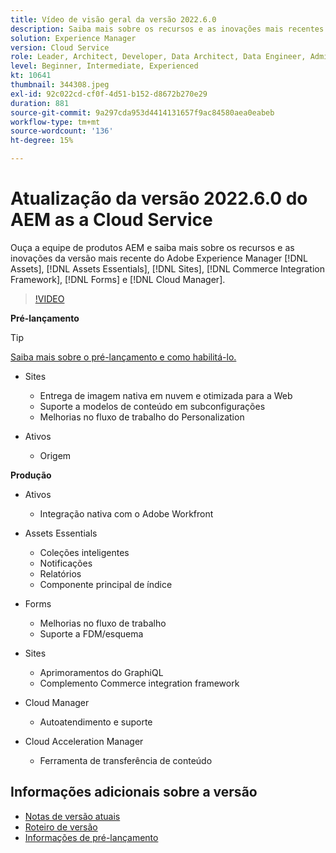 ```yaml
---
title: Vídeo de visão geral da versão 2022.6.0
description: Saiba mais sobre os recursos e as inovações mais recentes da versão 2022-6-0 para o Adobe Experience Manager [!DNL Assets Essentials], [!DNL Sites], [!DNL Screens], [!DNL Forms] e [!DNL Cloud Foundation].
solution: Experience Manager
version: Cloud Service
role: Leader, Architect, Developer, Data Architect, Data Engineer, Admin, User
level: Beginner, Intermediate, Experienced
kt: 10641
thumbnail: 344308.jpeg
exl-id: 92c022cd-cf0f-4d51-b152-d8672b270e29
duration: 881
source-git-commit: 9a297cda953d4414131657f9ac84580aea0eabeb
workflow-type: tm+mt
source-wordcount: '136'
ht-degree: 15%

---
```


# Atualização da versão 2022.6.0 do AEM as a Cloud Service

Ouça a equipe de produtos AEM e saiba mais sobre os recursos e as inovações da versão mais recente do Adobe Experience Manager [!DNL Assets], [!DNL Assets Essentials], [!DNL Sites], [!DNL Commerce Integration Framework], [!DNL Forms] e [!DNL Cloud Manager].

>[!VIDEO](https://video.tv.adobe.com/v/344308/?quality=12&learn=on)

**Pré-lançamento**

>[!TIP]
>
>[Saiba mais sobre o pré-lançamento e como habilitá-lo.](https://experienceleague.adobe.com/docs/experience-manager-cloud-service/content/release-notes/prerelease.html)

* Sites
   * Entrega de imagem nativa em nuvem e otimizada para a Web
   * Suporte a modelos de conteúdo em subconfigurações
   * Melhorias no fluxo de trabalho do Personalization

* Ativos
   * Origem

**Produção**

* Ativos
   * Integração nativa com o Adobe Workfront

* Assets Essentials
   * Coleções inteligentes
   * Notificações
   * Relatórios
   * Componente principal de índice

* Forms
   * Melhorias no fluxo de trabalho
   * Suporte a FDM/esquema

* Sites
   * Aprimoramentos do GraphiQL
   * Complemento Commerce integration framework

* Cloud Manager
   * Autoatendimento e suporte

* Cloud Acceleration Manager
   * Ferramenta de transferência de conteúdo

<!-- Have questions about the release?  Discuss the release in [Experience League Communities](https://adobe.ly/3NDPR8Y). -->

## Informações adicionais sobre a versão

* [Notas de versão atuais](https://experienceleague.adobe.com/docs/experience-manager-cloud-service/content/release-notes/home.html?lang=pt-BR)
* [Roteiro de versão](https://experienceleague.adobe.com/docs/experience-manager-release-information/aem-release-updates/update-releases-roadmap.html?lang=pt-BR)
* [Informações de pré-lançamento](https://experienceleague.adobe.com/docs/experience-manager-cloud-service/content/release-notes/prerelease.html)
